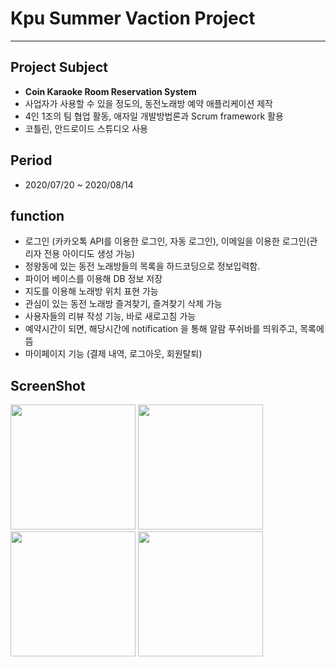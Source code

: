 Kpu Summer Vaction Project 
=============
* * *    

## Project Subject    
* **Coin Karaoke Room Reservation System**
* 사업자가 사용할 수 있을 정도의, 동전노래방 예약 애플리케이션 제작    
* 4인 1조의 팀 협업 활동, 애자일 개발방법론과 Scrum framework 활용 
* 코틀린, 안드로이드 스튜디오 사용
    
    
## Period 
* 2020/07/20 ~ 2020/08/14

## function    
* 로그인 (카카오톡 API를 이용한 로그인, 자동 로그인), 이메일을 이용한 로그인(관리자 전용 아이디도 생성 가능)
* 정왕동에 있는 동전 노래방들의 목록을 하드코딩으로 정보입력함. 
* 파이어 베이스를 이용해 DB 정보 저장 
* 지도를 이용해 노래방 위치 표현 가능 
* 관심이 있는 동전 노래방 즐겨찾기, 즐겨찾기 삭제 가능
* 사용자들의 리뷰 작성 기능, 바로 새로고침 가능
* 예약시간이 되면, 해당시간에 notification 을 통해 알람 푸쉬바를 띄워주고, 목록에 뜸
* 마이페이지 기능 (결제 내역, 로그아웃, 회원탈퇴)    

## ScreenShot
<div>
<img src="https://user-images.githubusercontent.com/51106039/90856488-fd39c580-e3bc-11ea-8bb8-2e18bb77c146.jpg" width="200px">
<img src="https://user-images.githubusercontent.com/51106039/90856483-fad76b80-e3bc-11ea-8fb8-70098ba745eb.jpg" width="200px">
<img src="https://user-images.githubusercontent.com/51106039/90856484-fc089880-e3bc-11ea-8640-03781db351b5.jpg" width="200px"> 
<img src="https://user-images.githubusercontent.com/51106039/90856485-fca12f00-e3bc-11ea-9a48-e07448fbba08.jpg" width="200px">    
</div>
